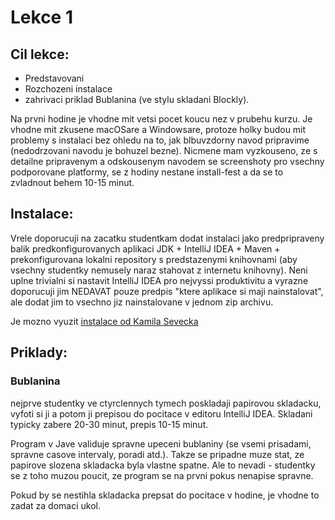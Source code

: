 Lekce 1
=======

Cil lekce:
---------
- Predstavovani
- Rozchozeni instalace
- zahrivaci priklad Bublanina (ve stylu skladani Blockly).

 Na prvni hodine je vhodne mit vetsi pocet koucu nez v prubehu kurzu. Je vhodne mit zkusene macOSare a Windowsare, protoze holky budou mit problemy s instalaci bez ohledu na to, jak blbuvzdorny navod pripravime (nedodrzovani navodu je bohuzel bezne). Nicmene mam vyzkouseno, ze s detailne pripravenym a odskousenym navodem se screenshoty pro vsechny podporovane platformy, se z hodiny nestane install-fest a da se to zvladnout behem 10-15 minut.

Instalace:
---------
Vrele doporucuji na zacatku studentkam dodat instalaci jako predpripraveny balik predkonfigurovanych aplikaci JDK + IntelliJ IDEA + Maven + prekonfigurovana lokalni repository s predstazenymi knihovnami (aby vsechny studentky nemusely naraz stahovat z internetu knihovny).
Neni uplne trivialni si nastavit IntelliJ IDEA pro nejvyssi produktivitu a vyrazne doporucuji jim NEDAVAT pouze predpis "ktere aplikace si maji nainstalovat", ale dodat jim to vsechno jiz nainstalovane v jednom zip archivu.

Je mozno vyuzit [instalace od Kamila Sevecka](javabrno.czechitas.cz/2018-jaro/install-community/)

Priklady:
--------
### Bublanina
nejprve studentky ve ctyrclennych tymech poskladaji papirovou skladacku, vyfoti si ji a potom ji prepisou do pocitace v editoru IntelliJ IDEA. Skladani typicky zabere 20-30 minut, prepis 10-15 minut.

Program v Jave validuje spravne upeceni bublaniny (se vsemi prisadami, spravne casove intervaly, poradi atd.). Takze se pripadne muze stat, ze papirove slozena skladacka byla vlastne spatne. Ale to nevadi - studentky se z toho muzou poucit, ze program se na prvni pokus nenapise spravne.

Pokud by se nestihla skladacka prepsat do pocitace v hodine, je vhodne to zadat za domaci ukol.
